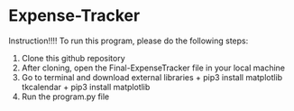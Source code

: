 # Expense-Tracker
Instruction!!!!
To run this program, please do the following steps:
  1. Clone this github repository
  2. After cloning, open the Final-ExpenseTracker file in your local machine
  3. Go to terminal and download external libraries
    + pip3 install matplotlib tkcalendar
    + pip3 install matplotlib
  4. Run the program.py file 
